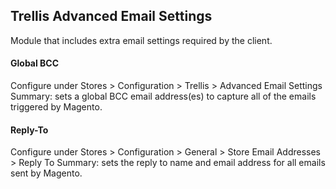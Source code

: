 ## Trellis Advanced Email Settings

Module that includes extra email settings required by the client.

#### Global BCC
Configure under Stores > Configuration > Trellis > Advanced Email Settings
Summary: sets a global BCC email address(es) to capture all of the emails triggered by Magento.

#### Reply-To
Configure under Stores > Configuration > General > Store Email Addresses > Reply To
Summary: sets the reply to name and email address for all emails sent by Magento.